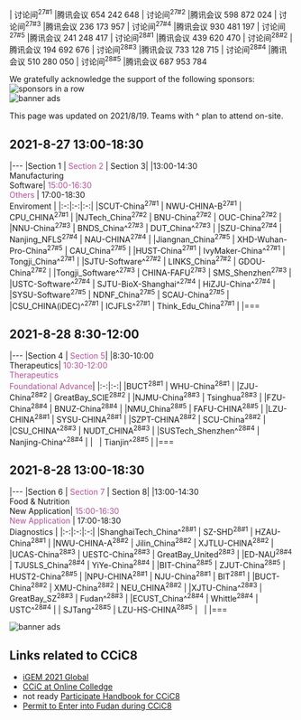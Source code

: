 | 讨论间<sup>27#1</sup> |腾讯会议 654 242 648
| 讨论间<sup>27#2</sup> |腾讯会议 598 872 024
| 讨论间<sup>27#3</sup> |腾讯会议 236 173 957
| 讨论间<sup>27#4</sup> |腾讯会议 930 481 197
| 讨论间<sup>27#5</sup> |腾讯会议 241 248 417
| 讨论间<sup>28#1</sup> |腾讯会议 439 620 470
| 讨论间<sup>28#2</sup> |腾讯会议 194 692 676
| 讨论间<sup>28#3</sup> |腾讯会议 733 128 715
| 讨论间<sup>28#4</sup> |腾讯会议 510 280 050
| 讨论间<sup>28#5</sup> |腾讯会议 687 953 784

We gratefully acknowledge the support of the following sponsors:<br/>![sponsors in a row](https://raw.githubusercontent.com/coronin/ccic8/gh-pages/sponsors/sponsors-v1.png)<br/>![banner ads](https://raw.githubusercontent.com/coronin/ccic8/gh-pages/banner.png)

This page was updated on 2021/8/19. Teams with ^ plan to attend on-site.

## 2021-8-27 13:00-18:30

|---
|Section 1 | <span style="color:#B25195">Section 2</span> | Section 3|
|13:00-14:30<br/>Manufacturing<br/>Software| <span style="color:#B25195">15:00-16:30<br/>Others</span> | 17:00-18:30<br/>Enviroment |
|:-:|:-:|:-:|
|SCUT-China<sup>27#1</sup> | NWU-CHINA-B<sup>27#1</sup> | CPU_CHINA<sup>27#1</sup> |
|NJTech_China<sup>27#2</sup> | BNU-China<sup>27#2</sup> | OUC-China<sup>27#2</sup> |
|NNU-China<sup>27#3</sup> | BNDS_China^<sup>27#3</sup> | DUT_China^<sup>27#3</sup> |
|SZU-China<sup>27#4</sup> | Nanjing_NFLS<sup>27#4</sup> | NAU-CHINA<sup>27#4</sup> |
|Jiangnan_China<sup>27#5</sup> | XHD-Wuhan-Pro-China<sup>27#5</sup> | CAU_China<sup>27#5</sup> |
|HUST-China<sup>27#1</sup>  | IvyMaker-China^<sup>27#1</sup> | Tongji_China^<sup>27#1</sup> |
|SJTU-Software^<sup>27#2</sup> | LINKS_China<sup>27#2</sup> | GDOU-China<sup>27#2</sup> |
|Tongji_Software^<sup>27#3</sup> | CHINA-FAFU<sup>27#3</sup> | SMS_Shenzhen<sup>27#3</sup> |
|USTC-Software^<sup>27#4</sup> | SJTU-BioX-Shanghai^<sup>27#4</sup> | HiZJU-China^<sup>27#4</sup> |
|SYSU-Software<sup>27#5</sup> | NDNF_China<sup>27#5</sup>  | SCAU-China<sup>27#5</sup> |
|CSU_CHINA(iDEC)^<sup>27#1</sup> | ICJFLS^<sup>27#1</sup> | Think_Edu_China<sup>27#1</sup> |
|===


## 2021-8-28 8:30-12:00

|---
|Section 4 | <span style="color:#B25195">Section 5</span>|
|8:30-10:00<br/>Therapeutics| <span style="color:#B25195">10:30-12:00<br/>Therapeutics<br/>Foundational&nbsp;Advance</span>|
|:-:|:-:|
|BUCT<sup>28#1</sup> | WHU-China<sup>28#1</sup> |
|ZJU-China<sup>28#2</sup> | GreatBay_SCIE<sup>28#2</sup> |
|NJMU-China<sup>28#3</sup> | Tsinghua<sup>28#3</sup> |
|FZU-China<sup>28#4</sup> | BNUZ-China<sup>28#4</sup> |
|NMU_China<sup>28#5</sup> | FAFU-CHINA<sup>28#5</sup> |
|LZU-CHINA<sup>28#1</sup> | SYSU-CHINA<sup>28#1</sup> |
|SZPT-CHINA<sup>28#2</sup> | SCU-China<sup>28#2</sup> |
|CSU_CHINA^<sup>28#3</sup> | NUDT_CHINA<sup>28#3</sup> |
|SUSTech_Shenzhen^<sup>28#4</sup> | Nanjing-China^<sup>28#4</sup> |
| &nbsp; | Tianjin^<sup>28#5</sup> |
|===


## 2021-8-28 13:00-18:30

|---
|Section 6 | <span style="color:#B25195">Section 7</span> | Section 8|
|13:00-14:30<br/>Food &amp; Nutrition<br/>New&nbsp;Application| <span style="color:#B25195">15:00-16:30<br/>New&nbsp;Application</span> | 17:00-18:30<br/>Diagnostics |
|:-:|:-:|:-:|
|ShanghaiTech_China^<sup>28#1</sup> | SZ-SHD<sup>28#1</sup> | HZAU-China<sup>28#1</sup> |
|NWU-CHINA-A<sup>28#2</sup> | Jilin_China<sup>28#2</sup> | XJTLU-CHINA<sup>28#2</sup> |
|UCAS-China<sup>28#3</sup> | UESTC-China<sup>28#3</sup> | GreatBay_United<sup>28#3</sup> |
|ED-NAU<sup>28#4</sup> | TJUSLS_China<sup>28#4</sup> | YiYe-China<sup>28#4</sup> |
|BIT-China<sup>28#5</sup> | ZJUT-China<sup>28#5</sup> | HUST2-China<sup>28#5</sup> |
|NPU-CHINA<sup>28#1</sup> | NJU-China<sup>28#1</sup> | BIT<sup>28#1</sup> |
|BUCT-China<sup>28#2</sup> | XMU-China<sup>28#2</sup> | NEU_CHINA<sup>28#2</sup> |
|XJTU-China^<sup>28#3</sup> | GreatBay_SZ<sup>28#3</sup> | Fudan^<sup>28#3</sup> |
|ECUST_China^<sup>28#4</sup> | Whittle<sup>28#4</sup> | USTC^<sup>28#4</sup> |
| SJTang^<sup>28#5</sup> | LZU-HS-CHINA<sup>28#5</sup> | &nbsp; |
|===

![banner ads](https://raw.githubusercontent.com/coronin/ccic8/gh-pages/banner.png)

## Links related to CCiC8
- [iGEM 2021 Global](https://igem2021global.slack.com)
- [CCiC at Online Colledge](https://lexiangla.com/teams/k100014/)
- not ready [Participate Handbook for CCiC8]()
- [Permit to Enter into Fudan during CCiC8](https://www.wjx.cn/vj/r6cE82R.aspx)
